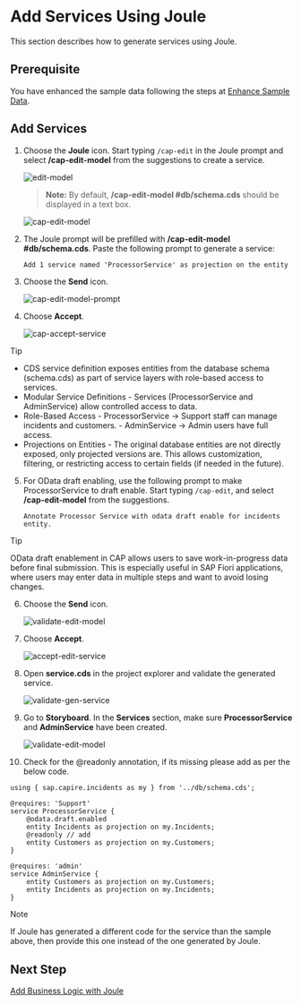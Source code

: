 # Add Services Using Joule

This section describes how to generate services using Joule.

## Prerequisite

You have enhanced the sample data following the steps at [Enhance Sample Data](enhance-sample-data.md).

## Add Services

1. Choose the **Joule** icon. Start typing ```/cap-edit``` in the Joule prompt and select **/cap-edit-model** from the suggestions to create a service.

    ![edit-model](../images/generate-service/editmodel.png)

    > **Note:** By default, **/cap-edit-model #db/schema.cds** should be displayed in a text box.

    ![cap-edit-model](../images/generate-service/prompt_start.png)

2. The Joule prompt will be prefilled with **/cap-edit-model #db/schema.cds**. Paste the following prompt to generate a service:

    ```html
    Add 1 service named 'ProcessorService' as projection on the entity 'Incidents' and readonly for 'Customers' and Add 1 service named 'AdminService' on projection for Customers and Incidents entity and remove other services. Annotate ProcessorService with Support role and AdminService with admin role. Remove path properties.
    ```

3. Choose the **Send** icon.

    ![cap-edit-model-prompt](../images/generate-service/prompt.png)

4. Choose **Accept**.

    ![cap-accept-service](../images/generate-service/accept-edit-model.png)
   
> [!Tip]
> - CDS service definition exposes entities from the database schema (schema.cds) as part of  service layers with role-based access to services.
> -  Modular Service Definitions - Services (ProcessorService and AdminService) allow controlled access to data.
> - Role-Based Access 
    - ProcessorService → Support staff can manage incidents and customers.
    - AdminService → Admin users have full access.
> - Projections on Entities - The original database entities are not directly exposed, only projected versions are. This allows customization, filtering, or restricting access to certain fields (if needed in the future).


5. For OData draft enabling, use the following prompt to make ProcessorService to draft enable. Start typing `/cap-edit`, and select **/cap-edit-model** from the suggestions.

    ```
    Annotate Processor Service with odata draft enable for incidents entity.
    ```
> [!Tip]
>  OData draft enablement in CAP allows users to save work-in-progress data before final submission. This is especially useful in SAP Fiori applications, where users may enter data in multiple steps and want to avoid losing changes.


6. Choose the **Send** icon.

    ![validate-edit-model](../images/generate-service/prompt2.png)

7. Choose **Accept**.

    ![accept-edit-service](../images/generate-service/accept-edit-service.png)

8. Open **service.cds** in the project explorer and validate the generated service. 

    ![validate-gen-service](../images/generate-service/code_struct.png)

9. Go to **Storyboard**. In the **Services** section, make sure **ProcessorService** and **AdminService** have been created.

    ![validate-edit-model](../images/generate-service/storyboardcheck.png)

10. Check for the @readonly annotation, if its missing please add as per the below code.

```
using { sap.capire.incidents as my } from '../db/schema.cds';

@requires: 'Support'
service ProcessorService {
    @odata.draft.enabled
    entity Incidents as projection on my.Incidents;
    @readonly // add
    entity Customers as projection on my.Customers;
}

@requires: 'admin'
service AdminService {
    entity Customers as projection on my.Customers;
    entity Incidents as projection on my.Incidents;
}
```

> [!Note]
> If Joule has generated a different code for the service than the sample above, then provide this one instead of the one generated by Joule.

## Next Step

[Add Business Logic with Joule](custom-logic.md)
